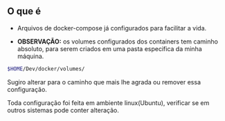 ## O que é

- Arquivos de docker-compose já configurados para facilitar a vida.

- **OBSERVAÇÃO:** os volumes configurados dos containers tem caminho absoluto, para serem criados em uma pasta especifica da minha máquina.

```bash
$HOME/Dev/docker/volumes/
```

Sugiro alterar para o caminho que mais lhe agrada ou remover essa configuração.

Toda configuração foi feita em ambiente linux(Ubuntu), verificar se em outros sistemas pode conter alteração.

